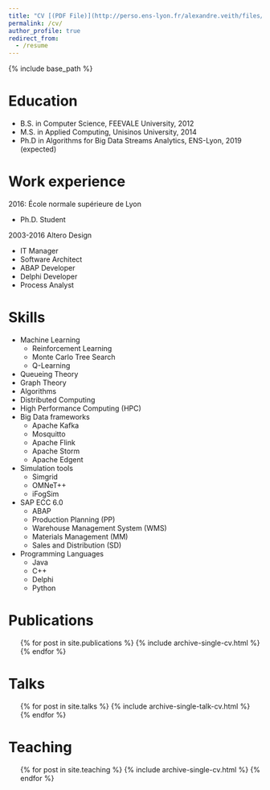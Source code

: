 ```yaml
---
title: "CV [(PDF File)](http://perso.ens-lyon.fr/alexandre.veith/files/AlexandreVeith-CV.pdf)"
permalink: /cv/
author_profile: true
redirect_from:
  - /resume
---
```


{% include base_path %}

Education
======
* B.S. in Computer Science, FEEVALE University, 2012
* M.S. in Applied Computing, Unisinos University, 2014
* Ph.D in Algorithms for Big Data Streams Analytics, ENS-Lyon, 2019 (expected)

Work experience
======
2016: École normale supérieure de Lyon
* Ph.D. Student
	
2003-2016 Altero Design
* IT Manager
* Software Architect
* ABAP Developer
* Delphi Developer
* Process Analyst
  
Skills
======
* Machine Learning
  * Reinforcement Learning
  * Monte Carlo Tree Search
  * Q-Learning
* Queueing Theory
* Graph Theory
* Algorithms
* Distributed Computing
* High Performance Computing (HPC)
* Big Data frameworks
  * Apache Kafka
  * Mosquitto
  * Apache Flink
  * Apache Storm
  * Apache Edgent
* Simulation tools
  * Simgrid
  * OMNeT++
  * iFogSim
* SAP ECC 6.0
  * ABAP
  * Production Planning (PP)
  * Warehouse Management System (WMS)
  * Materials Management (MM)
  * Sales and Distribution (SD)
* Programming Languages
  * Java
  * C++
  * Delphi
  * Python

Publications
======
  <ul>{% for post in site.publications %}
    {% include archive-single-cv.html %}
  {% endfor %}</ul>
  
Talks
======
  <ul>{% for post in site.talks %}
    {% include archive-single-talk-cv.html %}
  {% endfor %}</ul>
  
Teaching
======
  <ul>{% for post in site.teaching %}
    {% include archive-single-cv.html %}
  {% endfor %}</ul>

